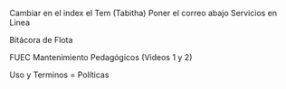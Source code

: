 Cambiar en el index el Tem (Tabitha)
Poner el correo abajo
Servicios en Linea

Bitácora de Flota

FUEC
Mantenimiento
Pedagógicos (Videos 1 y 2)


Uso y Terminos = Políticas